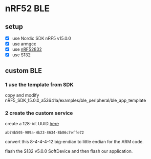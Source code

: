 # nRF52 BLE

## setup
- [x] use Nordic SDK nRF5 v15.0.0
- [x] use armgcc
- [x] use [nRF52832](https://www.nordicsemi.com/eng/Products/Bluetooth-low-energy/nRF52832)
- [x] use S132

## custom BLE

### 1 use the template from SDK 

copy and modify nRF5_SDK_15.0.0_a53641a/examples/ble_peripheral/ble_app_template

### 2 create the custom service

create a 128-bit UUID [here](https://www.uuidgenerator.net/version4)
```
ab74b505-909a-4b23-8634-8b86c7effe72
```
convert this 8-4-4-4-12 big-endian to little endian for the ARM code.

flash the S132 v5.0.0 SoftDevice and then flash our application.

